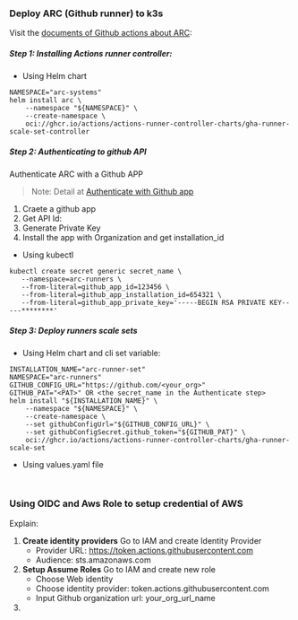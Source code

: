 
### Deploy ARC (Github runner) to k3s
Visit the [documents of Github actions about ARC](https://docs.github.com/en/actions/hosting-your-own-runners/managing-self-hosted-runners-with-actions-runner-controller/quickstart-for-actions-runner-controller): 

##### Step 1: Installing Actions runner controller:

* Using Helm chart
```
NAMESPACE="arc-systems"
helm install arc \
    --namespace "${NAMESPACE}" \
    --create-namespace \
    oci://ghcr.io/actions/actions-runner-controller-charts/gha-runner-scale-set-controller
```

##### Step 2: Authenticating to github API
Authenticate ARC with a Github APP
> Note: Detail at [Authenticate with Github app](https://docs.github.com/en/actions/hosting-your-own-runners/managing-self-hosted-runners-with-actions-runner-controller/authenticating-to-the-github-api)

1. Craete a github app
2. Get API Id: 
3. Generate Private Key
4. Install the app with Organization and get installation_id
- Using kubectl
```
kubectl create secret generic secret_name \
   --namespace=arc-runners \
   --from-literal=github_app_id=123456 \
   --from-literal=github_app_installation_id=654321 \
   --from-literal=github_app_private_key='-----BEGIN RSA PRIVATE KEY-----********'
```
##### Step 3: Deploy runners scale sets
* Using Helm chart and cli set variable:
```
INSTALLATION_NAME="arc-runner-set"
NAMESPACE="arc-runners"
GITHUB_CONFIG_URL="https://github.com/<your_org>"
GITHUB_PAT="<PAT>" OR <the secret_name in the Authenticate step>
helm install "${INSTALLATION_NAME}" \
    --namespace "${NAMESPACE}" \
    --create-namespace \
    --set githubConfigUrl="${GITHUB_CONFIG_URL}" \
    --set githubConfigSecret.github_token="${GITHUB_PAT}" \
    oci://ghcr.io/actions/actions-runner-controller-charts/gha-runner-scale-set
```

* Using values.yaml file
```
	
```

### Using OIDC and Aws Role to setup credential of AWS

Explain: 
1. **Create identity providers**
	Go to IAM and create Identity Provider
	- Provider URL: https://token.actions.githubusercontent.com
	- Audience: sts.amazonaws.com
2. **Setup Assume Roles**
	Go to IAM and create new role
	- Choose Web identity
	- Choose identity provider: token.actions.githubusercontent.com
	- Input Github organization url: your_org_url_name
3. 